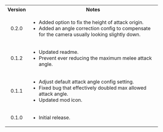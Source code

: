 <table>
	<tbody>
		<tr>
			<th align="center">Version</th>
			<th align="center">Notes</th>
		</tr>
		<tr>
			<td align="center">0.2.0</td>
			<td align="left">
				<ul>
					<li>Added option to fix the height of attack origin.</li>
					<li>Added an angle correction config to compensate for the camera usually looking slightly down.</li>
				</ul>
			</td>
		</tr>
		<tr>
			<td align="center">0.1.2</td>
			<td align="left">
				<ul>
					<li>Updated readme.</li>
					<li>Prevent ever reducing the maximum melee attack angle.</li>
				</ul>
			</td>
		</tr>
		<tr>
			<td align="center">0.1.1</td>
			<td align="left">
				<ul>
					<li>Adjust default attack angle config setting.</li>
					<li>Fixed bug that effectively doubled max allowed attack angle.</li>
					<li>Updated mod icon.</li>
				</ul>
			</td>
		</tr>
		<tr>
			<td align="center">0.1.0</td>
			<td align="left">
				<ul>
					<li>Initial release.</li>
				</ul>
			</td>
		</tr>
	</tbody>
</table>
